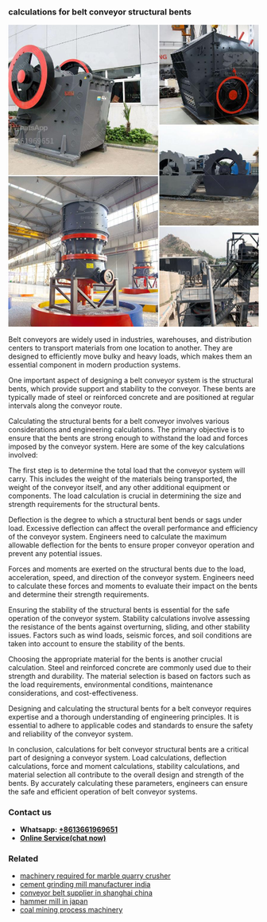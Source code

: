 <h3>calculations for belt conveyor structural bents</h3><img src='1706755502.jpg' alt=''><p>Belt conveyors are widely used in industries, warehouses, and distribution centers to transport materials from one location to another. They are designed to efficiently move bulky and heavy loads, which makes them an essential component in modern production systems.</p><p>One important aspect of designing a belt conveyor system is the structural bents, which provide support and stability to the conveyor. These bents are typically made of steel or reinforced concrete and are positioned at regular intervals along the conveyor route.</p><p>Calculating the structural bents for a belt conveyor involves various considerations and engineering calculations. The primary objective is to ensure that the bents are strong enough to withstand the load and forces imposed by the conveyor system. Here are some of the key calculations involved:</p><p>The first step is to determine the total load that the conveyor system will carry. This includes the weight of the materials being transported, the weight of the conveyor itself, and any other additional equipment or components. The load calculation is crucial in determining the size and strength requirements for the structural bents.</p><p>Deflection is the degree to which a structural bent bends or sags under load. Excessive deflection can affect the overall performance and efficiency of the conveyor system. Engineers need to calculate the maximum allowable deflection for the bents to ensure proper conveyor operation and prevent any potential issues.</p><p>Forces and moments are exerted on the structural bents due to the load, acceleration, speed, and direction of the conveyor system. Engineers need to calculate these forces and moments to evaluate their impact on the bents and determine their strength requirements.</p><p>Ensuring the stability of the structural bents is essential for the safe operation of the conveyor system. Stability calculations involve assessing the resistance of the bents against overturning, sliding, and other stability issues. Factors such as wind loads, seismic forces, and soil conditions are taken into account to ensure the stability of the bents.</p><p>Choosing the appropriate material for the bents is another crucial calculation. Steel and reinforced concrete are commonly used due to their strength and durability. The material selection is based on factors such as the load requirements, environmental conditions, maintenance considerations, and cost-effectiveness.</p><p>Designing and calculating the structural bents for a belt conveyor requires expertise and a thorough understanding of engineering principles. It is essential to adhere to applicable codes and standards to ensure the safety and reliability of the conveyor system.</p><p>In conclusion, calculations for belt conveyor structural bents are a critical part of designing a conveyor system. Load calculations, deflection calculations, force and moment calculations, stability calculations, and material selection all contribute to the overall design and strength of the bents. By accurately calculating these parameters, engineers can ensure the safe and efficient operation of belt conveyor systems.</p><h3>Contact us</h3><ul><li><strong>Whatsapp:&nbsp;<a href="https://wa.me/8613661969651">+8613661969651</a></strong></li><li><a href="https://swt.shibang-china.com/?git&amp;zhl&amp;calculations for belt conveyor structural bents"><strong>Online Service(chat now)</strong></a></li></ul><h3>Related</h3><ul><li><a href='machinery required for marble quarry crusher.md'>machinery required for marble quarry crusher</a></li><li><a href='cement grinding mill manufacturer india.md'>cement grinding mill manufacturer india</a></li><li><a href='conveyor belt supplier in shanghai china.md'>conveyor belt supplier in shanghai china</a></li><li><a href='hammer mill in japan.md'>hammer mill in japan</a></li><li><a href='coal mining process machinery.md'>coal mining process machinery</a></li></ul>